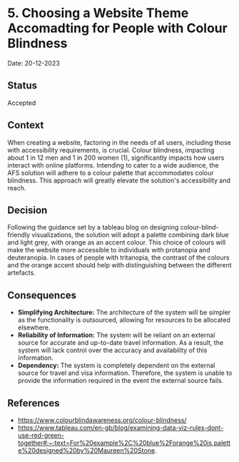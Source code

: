 # 5. Choosing a Website Theme Accomadting for People with Colour Blindness 

Date: 20-12-2023

## Status

Accepted

## Context

When creating a website, factoring in the needs of all users, including those with accessibility requirements,
is crucial. Colour blindness, impacting about 1 in 12 men and 1 in 200 women (1), significantly impacts how users interact with online platforms.
Intending to cater to a wide audience, the AFS solution will adhere to a colour palette  that accommodates colour blindness.
This approach will greatly elevate the solution's accessibility and reach.

## Decision

Following the guidance set by a tableau blog on designing colour-blind-friendly visualizations,
the solution will adopt a palette combining dark blue and light grey, with orange as an accent colour.
This choice of colours will make the website more accessible to individuals with protanopia and deuteranopia. 
In cases of people with tritanopia, the contrast of the colours and the orange 
accent should help with distinguishing between the different artefacts.

## Consequences

* **Simplifying Architecture:** The architecture of the system will be simpler as the functionality is outsourced, allowing for resources to be allocated elsewhere.
* **Reliability of Information:** The system will be reliant on an external source for accurate and up-to-date travel information. As a result, the system will lack control over the accuracy and availability of this information.
* **Dependency:** The system is completely  dependent on the external source for travel and visa information. Therefore, the system is unable to provide the information required in the event the external source fails.

## References 
* https://www.colourblindawareness.org/colour-blindness/
* https://www.tableau.com/en-gb/blog/examining-data-viz-rules-dont-use-red-green-together#:~:text=For%20example%2C%20blue%2Forange%20is,palette%20designed%20by%20Maureen%20Stone.
